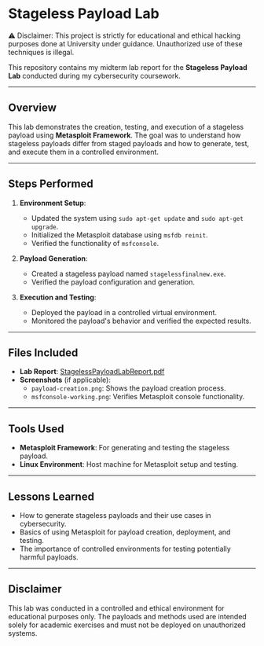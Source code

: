 # Stageless Payload Lab

⚠️ Disclaimer: This project is strictly for educational and ethical hacking purposes done at University under guidance. Unauthorized use of these techniques is illegal.

This repository contains my midterm lab report for the **Stageless Payload Lab** conducted during my cybersecurity coursework.

---

## Overview

This lab demonstrates the creation, testing, and execution of a stageless payload using **Metasploit Framework**. The goal was to understand how stageless payloads differ from staged payloads and how to generate, test, and execute them in a controlled environment.

---

## Steps Performed

1. **Environment Setup**:
   - Updated the system using `sudo apt-get update` and `sudo apt-get upgrade`.
   - Initialized the Metasploit database using `msfdb reinit`.
   - Verified the functionality of `msfconsole`.

2. **Payload Generation**:
   - Created a stageless payload named `stagelessfinalnew.exe`.
   - Verified the payload configuration and generation.

3. **Execution and Testing**:
   - Deployed the payload in a controlled virtual environment.
   - Monitored the payload's behavior and verified the expected results.

---

## Files Included

- **Lab Report**: [StagelessPayloadLabReport.pdf](./StagelessPayloadLabReport.pdf)
- **Screenshots** (if applicable):
  - `payload-creation.png`: Shows the payload creation process.
  - `msfconsole-working.png`: Verifies Metasploit console functionality.

---

## Tools Used

- **Metasploit Framework**: For generating and testing the stageless payload.
- **Linux Environment**: Host machine for Metasploit setup and testing.

---

## Lessons Learned

- How to generate stageless payloads and their use cases in cybersecurity.
- Basics of using Metasploit for payload creation, deployment, and testing.
- The importance of controlled environments for testing potentially harmful payloads.

---

## Disclaimer

This lab was conducted in a controlled and ethical environment for educational purposes only. The payloads and methods used are intended solely for academic exercises and must not be deployed on unauthorized systems.
